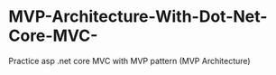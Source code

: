 # MVP-Architecture-With-Dot-Net-Core-MVC-
Practice asp .net core MVC with MVP pattern (MVP Architecture)
